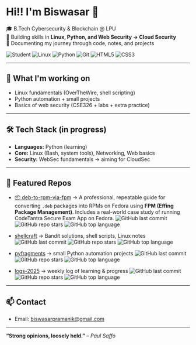 # Hi!! I'm Biswasar 👋  

🎓 B.Tech Cybersecurity & Blockchain @ LPU  
🔐 Building skills in **Linux, Python, and Web Security → Cloud Security**  
📂 Documenting my journey through code, notes, and projects  

![Student](https://img.shields.io/badge/Student-Cybersecurity%20@LPU-blue?style=flat)
![Linux](https://img.shields.io/badge/Linux-FCC624?style=flat&logo=linux&logoColor=black)
![Python](https://img.shields.io/badge/Python-3776AB?style=flat&logo=python&logoColor=white)
![Git](https://img.shields.io/badge/Git-F05032?style=flat&logo=git&logoColor=white)
![HTML5](https://img.shields.io/badge/HTML5-E34F26?style=flat&logo=html5&logoColor=white)
![CSS3](https://img.shields.io/badge/CSS3-1572B6?style=flat&logo=css3&logoColor=white)

---

## 🚀 What I'm working on
- Linux fundamentals (OverTheWire, shell scripting)  
- Python automation + small projects  
- Basics of web security (CSE326 + labs + extra practice)  

---

## 🛠️ Tech Stack (in progress)
- **Languages:** Python (learning)  
- **Core:** Linux (Bash, system tools), Networking, Web basics  
- **Security:** WebSec fundamentals → aiming for CloudSec  

---

## 📌 Featured Repos

- [📦 deb-to-rpm-via-fpm](https://github.com/biswasar/deb-to-rpm-via-fpm) → A professional, repeatable guide for converting `.deb` packages into RPMs on Fedora using **FPM (Effing Package Management)**. Includes a real-world case study of running CodeTantra Secure Exam App on Fedora.
  ![GitHub last commit](https://img.shields.io/github/last-commit/biswasar/deb-to-rpm-via-fpm?style=flat) 
  ![GitHub repo stars](https://img.shields.io/github/stars/biswasar/deb-to-rpm-via-fpm?style=flat) 
  ![GitHub top language](https://img.shields.io/github/languages/top/biswasar/deb-to-rpm-via-fpm?style=flat)

- [shellcraft](https://github.com/biswasar/shellcraft) → Bandit solutions, shell scripts, Linux notes
  ![GitHub last commit](https://img.shields.io/github/last-commit/biswasar/shellcraft?style=flat) 
  ![GitHub repo stars](https://img.shields.io/github/stars/biswasar/shellcraft?style=flat) 
  ![GitHub top language](https://img.shields.io/github/languages/top/biswasar/shellcraft?style=flat)
  
- [pyfragments](https://github.com/biswasar/pyfragments) → small Python automation projects
  ![GitHub last commit](https://img.shields.io/github/last-commit/biswasar/pyfragments?style=flat) 
  ![GitHub repo stars](https://img.shields.io/github/stars/biswasar/pyfragments?style=flat) 
  ![GitHub top language](https://img.shields.io/github/languages/top/biswasar/pyfragments?style=flat)
  
- [logs-2025](https://github.com/biswasar/logs-2025) → weekly log of learning & progress
  ![GitHub last commit](https://img.shields.io/github/last-commit/biswasar/logs-2025?style=flat) 
  ![GitHub repo stars](https://img.shields.io/github/stars/biswasar/logs-2025?style=flat) 
  ![GitHub top language](https://img.shields.io/github/languages/top/biswasar/logs-2025?style=flat)

---

## 📫 Contact
- Email: biswasarpramanik@gmail.com

---

**“Strong opinions, loosely held.”** *– Paul Saffo*
